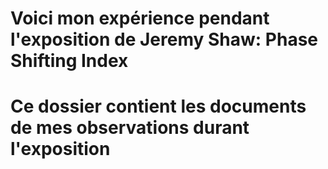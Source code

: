 # Voici mon expérience pendant l'exposition de Jeremy Shaw: Phase Shifting Index

# Ce dossier contient les documents de mes observations durant l'exposition
